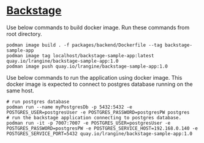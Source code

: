 # [Backstage](https://backstage.io)

Use below commands to build docker image. Run these commands from root directory.

```shell
podman image build . -f packages/backend/Dockerfile --tag backstage-sample-app
podman image tag localhost/backstage-sample-app:latest quay.io/lrangine/backstage-sample-app:1.0
podman image push quay.io/lrangine/backstage-sample-app:1.0
```

Use below commands to run the application using docker image. This docker image is expected to connect to postgres database running on the same host. 

```shell
# run postgres database
podman run --name myPostgresDb -p 5432:5432 -e POSTGRES_USER=postgresUser -e POSTGRES_PASSWORD=postgresPW postgres
# run the backstage application connecting to postgres database.
podman run -it -p 7007:7007 -e POSTGRES_USER=postgresUser -e POSTGRES_PASSWORD=postgresPW -e POSTGRES_SERVICE_HOST=192.168.0.140 -e POSTGRES_SERVICE_PORT=5432 quay.io/lrangine/backstage-sample-app:1.0
```
